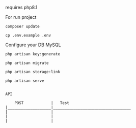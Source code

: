 requires 
    php8.1

For run project

    composer update

    cp .env.example .env

Configure your DB MySQL

    php artisan key:generate 

    php artisan migrate
    
    php artisan storage:link

    php artisan serve 


    API 

        POST            |   Test
    |___________________|__________________________________
    |                   |
    |                   |
    |                   |